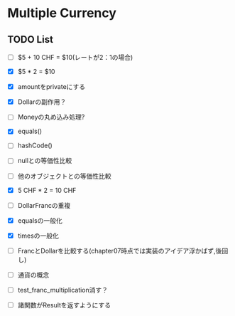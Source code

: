 # Multiple Currency
## TODO List
- [ ] $5 + 10 CHF = $10(レートが2：1の場合)
- [x] $5 * 2 = $10
- [x] amountをprivateにする
- [x] Dollarの副作用？
- [ ] Moneyの丸め込み処理?
- [x] equals()
- [ ] hashCode()
- [ ] nullとの等価性比較
- [ ] 他のオブジェクトとの等価性比較
- [x] 5 CHF * 2 = 10 CHF
- [ ] DollarFrancの重複
- [x] equalsの一般化
- [x] timesの一般化
- [ ] FrancとDollarを比較する(chapter07時点では実装のアイデア浮かばず,後回し)
- [ ] 通貨の概念
- [ ] test_franc_multiplication消す？

- [ ] 諸関数がResultを返すようにする